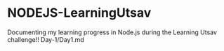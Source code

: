# NODEJS-LearningUtsav
Documenting my learning progress in Node.js during the Learning Utsav challenge!!
Day-1/Day1.md
